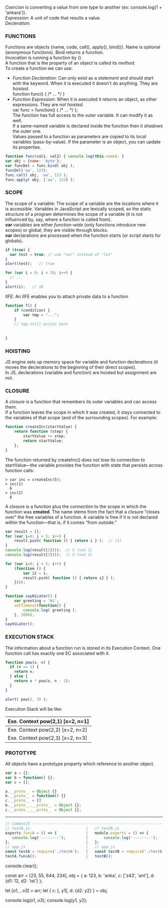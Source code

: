 *Coercion* is converting a value from one type to another (ex: console.log(1 + 'ankara')).  
*Expression*: A unit of code that results a value.  
*Decleration*:  

### FUNCTIONS ###
Functions are objects {name, code, call(), apply(), bind()}. Name is optional (anonymous functions). Bind returns a function.  
*Invocation* is running a function by ().  
A function that is the property of an object is called its *method*.  
To create a function we can use:  
- *Function Declaration*: Can only exist as a *statement* and should start with the keyword. When it is executed it doesn't do anything. They are *hoisted*.  
function func() { /\* ... \*/ }  
- *Function Expression*: When it is executed it returns an object, as other expressions. They are *not hoisted*.  
var func = function() { /\* ... \*/ };  
The function has full access to the outer variable. It can modify it as well.  
If a same-named variable is declared inside the function then it *shadows* the outer one.  
Values passed to a function as parameters are copied to its local variables (pass-by-value). If the parameter is an object, you can update its properties.  


```javascript
function func(val1, val2) { console.log(this.name); }
var obj = {name: 'Ayte'};
var funcDel = func.bind( obj );
funcDel('aa', 123);
func.call( obj, 'aa', 123 );
func.apply( obj, ['aa', 123] );
```

### SCOPE ###
The scope of a variable: The scope of a variable are the locations where it is accessible.
Variables in JavaScript are lexically scoped, so the static structure of a program determines the scope of a variable (it is not influenced by, say, where a function is called from).  
**var** variables are either *function-wide* (only functions introduce new scopes) or global, they are visible through blocks.  
**var** declarations are processed when the function starts (or script starts for globals).

```javascript
if (true) {
  var test = true; // use "var" instead of "let"
}
alert(test);   // true
```
```javascript
for (var i = 0; i < 10; i++) {
  // ...
}
alert(i);   // 10
```

IIFE:
An IIFE enables you to attach private data to a function
```javascript
function f() {
    if (condition) {
        var tmp = "...";
    }
    // tmp still exists here
    
    
}
```

### HOISTING ###
JS engine sets up memory space for variable and function declerations (it moves the declerations to the beginning of their direct scopes).  
In JS, declerations (variable and function) are hoisted but assignment are not.  

### CLOSURE ###

A *closure* is a function that remembers its outer variables and can access them.  
If a function leaves the scope in which it was created, it stays connected to the variables of that scope (and of the surrounding scopes). For example:
```javascript
function createInc(startValue) {
    return function (step) {
        startValue += step;
        return startValue;
    };
}
```
The function returned by createInc() does not lose its connection to startValue—the variable provides the function with state that persists across function calls:
```
> var inc = createInc(5);
> inc(1)
  6
> inc(2)
  8
```
A closure is a function plus the connection to the scope in which the function was **created**. The name stems from the fact that a closure “closes over” the free variables of a function. A variable is free if it is not declared within the function—that is, if it comes “from outside.”

```javascript
var result = [];
for (var i=0; i < 5; i++) {
    result.push( function () { return i } );  // (1)
}
console.log(result[1]());  // 5 (not 1)
console.log(result[3]());  // 5 (not 3)

for (var i=0; i < 5; i++) {
    (function () {
        var i2 = i;
        result.push( function () { return i2 } );
    }());
}
```

```javascript
function sayHiLater() {
	var greeting = 'Hi';
	setTimeout(function() {
		console.log( greeting );
	}, 2000);
}
sayHiLater();
```

### EXECUTION STACK ###

The information about a function run is stored in its Execution Context.
One function call has exactly one EC associated with it.  

```javascript
function pow(x, n) {
  if (n == 1) {
    return x;
  } else {
    return x * pow(x, n - 1);
  }
}

alert( pow(2, 3) );
```

Execution Stack will be like:

| Exe. Context pow(2,1) [x=2, n=1] |  
|----------------------------------|  
| Exe. Context pow(2,2) [x=2, n=2] |   
| Exe. Context pow(2,3) [x=2, n=3] | 


### PROTOTYPE ###

All objects have a prototype property which reference to another object.  
```javascript
var a = {};
var b = function() {};
var c = [];

a.__proto__ = Object {}
b.__proto__ = function() {}
c.__proto__ = []
b.__proto__.__proto__ = Object {};
c.__proto__.__proto__ = Object {};

```


- - - -
  
  
```javascript
// CommonJS -------------------------------------------------------------------
// testA.js                         |   // testB.js
exports.funcA = () => {             |   module.exports = () => {
   console.log('--------');         |       console.log('--------');
};                                  |   };
// app.js                           |   // app.js
const testA = require('./testA');   |   const testB = require('./testB');
testA.funcA();                      |   testB();
```
console.clear();

const arr = [23, 55, 644, 234],
	obj = { a: 123, b: 'anka', c: ['z43', 'ant'], d: {d1: 12, d2: 'ist'} };

let [o1, , o3] = arr;
let { c: [, y1], d: {d2: y2} } = obj;

console.log(o1, o3);
console.log(y1, y2);
